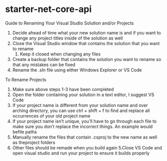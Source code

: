 # starter-net-core-api
Guide to Renaming Your Visual Studio Solution and/or Projects

1. Decide ahead of time what your new solution name is and if you want to change any project titles inside of the solution as well
2. Close the Visual Studio window that contains the solution that you want to rename
   1. Keep it closed when changing any files
3. Create a backup folder that contains the solution you want to rename so that any mistakes can be fixed
4. Rename the .sln file using either Windows Explorer or VS Code


To Rename Projects

1. Make sure above steps 1-3 have been completed
2. Open the folder containing your solution in a text editor, I suggest VS Code
3. If your project name is different from your solution name and over arching directory, you can use ctrl + shift + f to find and replace all occurrences of your old project name 
  1. If your project name isn’t unique, you’ll have to go through each file to make sure you don’t replace the incorrect things. An example would befile paths
4. Manually rename the files that contain .csproj to the new name as well as theproject folders
  1. Other files should be remade when you build again
5.Close VS Code and open visual studio and run your project to ensure it builds properly

